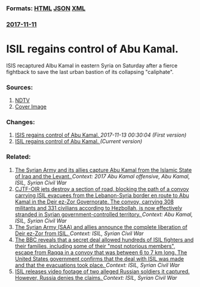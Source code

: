 
### Formats: [HTML](/news/2017/11/11/isil-regains-control-of-abu-kamal.html) [JSON](/news/2017/11/11/isil-regains-control-of-abu-kamal.json) [XML](/news/2017/11/11/isil-regains-control-of-abu-kamal.xml) 

### [2017-11-11](/news/2017/11/11/index.md)

# ISIL regains control of Abu Kamal. 

ISIS recaptured Albu Kamal in eastern Syria on Saturday after a fierce fightback to save the last urban bastion of its collapsing &quot;caliphate&quot;.


### Sources:

1. [NDTV](https://www.ndtv.com/world-news/isis-regains-full-control-of-syria-border-town-albu-kamal-monitor-1774248)
1. [Cover Image](https://i.ndtvimg.com/i/2016-02/isis-generic-ap_650x400_61455630749.jpg)

### Changes:

1. [ISIS regains control of Abu Kamal. ](/news/2017/11/11/isis-regains-control-of-abu-kamal.md) _2017-11-13 00:30:04 (First version)_
1. [ISIL regains control of Abu Kamal. ](/news/2017/11/11/isil-regains-control-of-abu-kamal.md) _(Current version)_

### Related:

1. [The Syrian Army and its allies capture Abu Kamal from the Islamic State of Iraq and the Levant. ](/news/2017/11/8/the-syrian-army-and-its-allies-capture-abu-kamal-from-the-islamic-state-of-iraq-and-the-levant.md) _Context: 2017 Abu Kamal offensive, Abu Kamal, ISIL, Syrian Civil War_
2. [CJTF-OIR jets destroy a section of road, blocking the path of a convoy carrying ISIL evacuees from the Lebanon-Syria border en route to Abu Kamal in the Deir ez-Zor Governorate. The convoy, carrying 308 militants and 331 civilians according to Hezbollah, is now effectively stranded in Syrian government-controlled territory. ](/news/2017/08/30/cjtfaoir-jets-destroy-a-section-of-road-blocking-the-path-of-a-convoy-carrying-isil-evacuees-from-the-lebanonasyria-border-en-route-to.md) _Context: Abu Kamal, ISIL, Syrian Civil War_
3. [The Syrian Army (SAA) and allies announce the complete liberation of Deir ez-Zor from ISIL. ](/news/2017/11/3/the-syrian-army-saa-and-allies-announce-the-complete-liberation-of-deir-ez-zor-from-isil.md) _Context: ISIL, Syrian Civil War_
4. [The BBC reveals that a secret deal allowed hundreds of ISIL fighters and their families, including some of their "most notorious members", escape from Raqqa in a convoy that was between 6 to 7 km long. The United States government confirms that the deal with ISIL was made and that the evacuations took place. ](/news/2017/11/13/the-bbc-reveals-that-a-secret-deal-allowed-hundreds-of-isil-fighters-and-their-families-including-some-of-their-most-notorious-members-e.md) _Context: ISIL, Syrian Civil War_
5. [ISIL releases video footage of two alleged Russian soldiers it captured. However, Russia denies the claims. ](/news/2017/10/3/isil-releases-video-footage-of-two-alleged-russian-soldiers-it-captured-however-russia-denies-the-claims.md) _Context: ISIL, Syrian Civil War_
